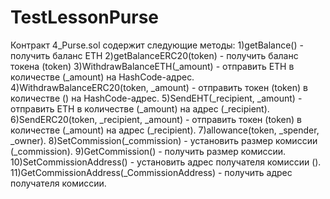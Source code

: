 # TestLessonPurse
Контракт 4_Purse.sol содержит следующие методы:
  1)getBalance() - получить баланс ETH
  2)getBalanceERC20(token) - получить баланс токена (token)
  3)WithdrawBalanceETH(_amount) - отправить ETH в количестве (_amount) на HashCode-адрес.
  4)WithdrawBalanceERC20(token, _amount) - отправить токен (token) в количестве () на HashCode-адрес.
  5)SendEHT(_recipient, _amount) - отправить ETH в количестве (_amount) на адрес (_recipient).
  6)SendERC20(token, _recipient, _amount) - отправить токен (token) в количестве (_amount) на адрес (_recipient).
  7)allowance(token, _spender, _owner).
  8)SetCommission(_commission) - установить размер комиссии (_commission).
  9)GetCommission() - получить размер комиссии.
  10)SetCommissionAddress() - установить адрес получателя комиссии ().
  11)GetCommissionAddress(_CommissionAddress) - получить адрес получателя комиссии.
